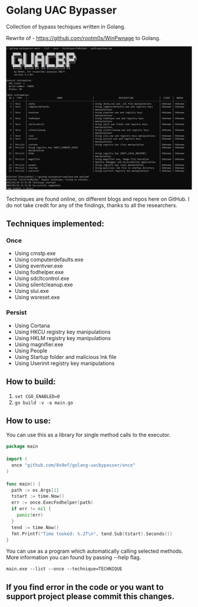 # Golang UAC Bypasser
Collection of bypass techiques written in Golang.

Rewrite of - https://github.com/rootm0s/WinPwnage to Golang. 

![Demonstration](image/demo.png)

Techniques are found online, on different blogs and repos here on GitHub. I do not take credit for any of the findings, thanks to all the researchers. 

## Techniques implemented:
### Once
* Using cmstp.exe
* Using computerdefaults.exe
* Using eventvwr.exe
* Using fodhelper.exe
* Using sdcltcontrol.exe
* Using silentcleanup.exe
* Using slui.exe
* Using wsreset.exe

### Persist
* Using Cortana
* Using HKCU registry key manipulations
* Using HKLM registry key manipulations
* Using magnifier.exe
* Using People
* Using Startup folder and malicious lnk file
* Using Userinit registry key manipulations

## How to build: 
  1. `set CGO_ENABLED=0`
  2. `go build -v -a main.go`

## How to use:
You can use this as a library for single method calls to the executor. 
```go
package main 

import (
  once "github.com/0x9ef/golang-uacbypasser/once"
)

func main() {
  path := os.Args[1]
  tstart := time.Now()
  err := once.ExecFodhelper(path)
  if err != nil {
    panic(err)
  }
  tend := time.Now()
  fmt.Printf("Time tooked: %.2f\n", tend.Sub(tstart).Seconds())
}
```

You can use as a program which automatically calling selected methods. 
More information you can found by passing --help flag.
```
main.exe --list --once --technique=TECHNIQUE
```

## If you find error in the code or you want to support project please commit this changes. 
